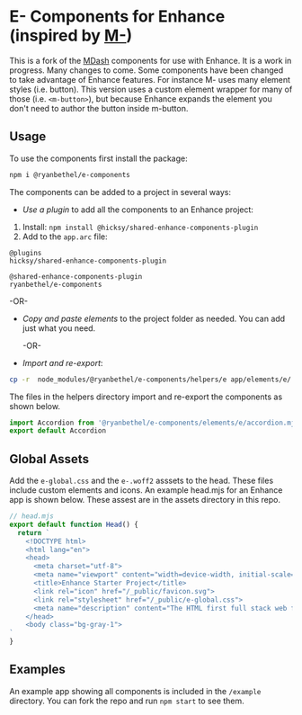 # E- Components for Enhance (inspired by [M-](https://m-docs.org))
This is a fork of the [MDash](https://m-docs.org) components for use with Enhance.
It is a work in progress.
Many changes to come.
Some components have been changed to take advantage of Enhance features.
For instance M- uses many element styles (i.e. button).
This version uses a custom element wrapper for many of those (i.e. `<m-button>`), but because Enhance expands the element you don't need to author the button inside m-button.

## Usage
To use the components first install the package:
```sh
npm i @ryanbethel/e-components
```

The components can be added to a project in several ways:
- *Use a plugin* to add all the components to an Enhance project:
1. Install: `npm install @hicksy/shared-enhance-components-plugin`
2. Add to the `app.arc` file:
```arc
@plugins
hicksy/shared-enhance-components-plugin

@shared-enhance-components-plugin
ryanbethel/e-components
```

  -OR-

- *Copy and paste elements* to the project folder as needed. You can add just what you need.

  -OR-

- *Import and re-export*:
```sh
cp -r  node_modules/@ryanbethel/e-components/helpers/e app/elements/e/
```
The files in the helpers directory import and re-export the components as shown below.

```javascript
import Accordion from '@ryanbethel/e-components/elements/e/accordion.mjs'
export default Accordion
```



## Global Assets
Add the `e-global.css` and the `e-.woff2` asssets to the head. These files include custom elements and icons. An example head.mjs for an Enhance app is shown below. These assest are in the assets directory in this repo.

```javascript
// head.mjs
export default function Head() {
  return `
    <!DOCTYPE html>
    <html lang="en">
    <head>
      <meta charset="utf-8">
      <meta name="viewport" content="width=device-width, initial-scale=1">
      <title>Enhance Starter Project</title>
      <link rel="icon" href="/_public/favicon.svg">
      <link rel="stylesheet" href="/_public/e-global.css">
      <meta name="description" content="The HTML first full stack web framework.">
    </head>
    <body class="bg-gray-1">
`
}
```

## Examples 
An example app showing all components is included in the `/example` directory.
You can fork the repo and run `npm start` to see them. 

